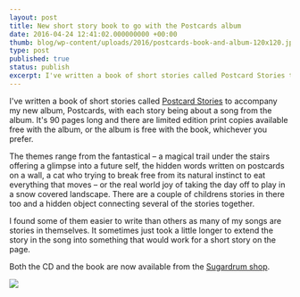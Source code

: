 ```yaml
---
layout: post
title: New short story book to go with the Postcards album
date: 2016-04-24 12:41:02.000000000 +00:00
thumb: blog/wp-content/uploads/2016/postcards-book-and-album-120x120.jpg
type: post
published: true
status: publish
excerpt: I've written a book of short stories called Postcard Stories to accompany my new album, Postcards, with each story being about a song from the album. It's 90 pages long and there are limited edition print copies available free with the album, or the album is free with the book, whichever you prefer.
---
```

<p>I've written a book of short stories called <a href="http://shop.sugardrum.com/album/postcards">Postcard Stories</a> to accompany my new album, Postcards, with each story being about a song from the album. It's 90 pages long and there are limited edition print copies available free with the album, or the album is free with the book, whichever you prefer.</p>

<p>The themes range from the fantastical – a magical trail under the stairs offering a glimpse into a future self, the hidden words written on postcards on a wall, a cat who trying to break free from its natural instinct to eat everything that moves – or the real world joy of taking the day off to play in a snow covered landscape. There are a couple of childrens stories in there too and a hidden object connecting several of the stories together.</p>

<p>I found some of them easier to write than others as many of my songs are stories in themselves. It sometimes just took a little longer to extend the story in the song into something that would work for a short story on the page.</p>

<p>Both the CD and the book are now available from the <a href="http://shop.sugardrum.com/album/postcards">Sugardrum shop</a>.</p>

<a href="http://files.sugardrum.com/blog/wp-content/uploads/2016/postcards-book-and-album.jpg" class="group fresco" data-fresco-group="blog_photos" data-fresco-group="shared_options"><img class="alignleft size-thumbnail" src="http://files.sugardrum.com/blog/wp-content/uploads/2016/postcards-book-and-album-150x150.jpg" /></a>